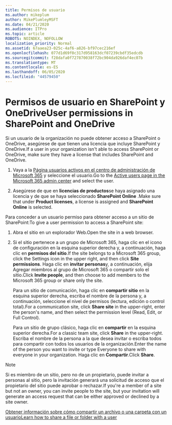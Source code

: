 ```yaml
---
title: Permisos de usuario
ms.author: mikeplum
author: MikePlumleyMSFT
ms.date: 04/21/2020
ms.audience: ITPro
ms.topic: article
ROBOTS: NOINDEX, NOFOLLOW
localization_priority: Normal
ms.assetid: 67aaea23-025c-4af6-a826-bf97cec216ef
ms.openlocfilehash: 077d1d69f0c317d958163dcf07239cbdf35edcdb
ms.sourcegitcommit: f28dafa0f727870038f72bc904da926daf4ec07b
ms.translationtype: MT
ms.contentlocale: es-ES
ms.lasthandoff: 06/05/2020
ms.locfileid: "44579450"
---
```

# <a name="user-permissions-in-sharepoint-and-onedrive"></a><span data-ttu-id="d9573-102">Permisos de usuario en SharePoint y OneDrive</span><span class="sxs-lookup"><span data-stu-id="d9573-102">User permissions in SharePoint and OneDrive</span></span>

<span data-ttu-id="d9573-103">Si un usuario de la organización no puede obtener acceso a SharePoint o OneDrive, asegúrese de que tienen una licencia que incluye SharePoint y OneDrive.</span><span class="sxs-lookup"><span data-stu-id="d9573-103">If a user in your organization isn't able to access SharePoint or OneDrive, make sure they have a license that includes SharePoint and OneDrive.</span></span> 
  
1. <span data-ttu-id="d9573-104">Vaya a la [Página usuarios activos en el centro de administración de Microsoft 365](https://portal.office.com/adminportal/home#/users) y seleccione el usuario.</span><span class="sxs-lookup"><span data-stu-id="d9573-104">Go to the [Active users page in the Microsoft 365 admin center](https://portal.office.com/adminportal/home#/users) and select the user.</span></span> 
    
2. <span data-ttu-id="d9573-105">Asegúrese de que en **licencias de productos**se haya asignado una licencia y de que se haya seleccionado **SharePoint Online** .</span><span class="sxs-lookup"><span data-stu-id="d9573-105">Make sure that under **Product licenses**, a license is assigned and **SharePoint Online** is selected.</span></span> 
    
 <span data-ttu-id="d9573-106">Para conceder a un usuario permiso para obtener acceso a un sitio de SharePoint:</span><span class="sxs-lookup"><span data-stu-id="d9573-106">To give a user permission to access a SharePoint site:</span></span> 
  
1. <span data-ttu-id="d9573-107">Abra el sitio en un explorador Web.</span><span class="sxs-lookup"><span data-stu-id="d9573-107">Open the site in a web browser.</span></span>
    
2. <span data-ttu-id="d9573-108">Si el sitio pertenece a un grupo de Microsoft 365, haga clic en el icono de configuración en la esquina superior derecha y, a continuación, haga clic en **permisos del sitio**.</span><span class="sxs-lookup"><span data-stu-id="d9573-108">If the site belongs to a Microsoft 365 group, click the Settings icon in the upper right, and then click **Site permissions**.</span></span> <span data-ttu-id="d9573-109">Haga clic en **invitar personas**y, a continuación, elija Agregar miembros al grupo de Microsoft 365 o compartir solo el sitio.</span><span class="sxs-lookup"><span data-stu-id="d9573-109">Click **Invite people**, and then choose to add members to the Microsoft 365 group or share only the site.</span></span> 
    
    <span data-ttu-id="d9573-110">Para un sitio de comunicación, haga clic en **compartir sitio** en la esquina superior derecha, escriba el nombre de la persona y, a continuación, seleccione el nivel de permisos (lectura, edición o control total).</span><span class="sxs-lookup"><span data-stu-id="d9573-110">For a communication site, click **Share site** in the upper-right, enter the person's name, and then select the permission level (Read, Edit, or Full Control).</span></span> 
    
    <span data-ttu-id="d9573-111">Para un sitio de grupo clásico, haga clic en **compartir** en la esquina superior derecha.</span><span class="sxs-lookup"><span data-stu-id="d9573-111">For a classic team site, click **Share** in the upper-right.</span></span> <span data-ttu-id="d9573-112">Escriba el nombre de la persona a la que desea invitar o escriba todos para compartir con todos los usuarios de la organización.</span><span class="sxs-lookup"><span data-stu-id="d9573-112">Enter the name of the person you want to invite or type Everyone to share with everyone in your organization.</span></span> <span data-ttu-id="d9573-113">Haga clic en **Compartir**.</span><span class="sxs-lookup"><span data-stu-id="d9573-113">Click **Share**.</span></span>
    
> [!NOTE]
> <span data-ttu-id="d9573-114">Si es miembro de un sitio, pero no de un propietario, puede invitar a personas al sitio, pero la invitación generará una solicitud de acceso que el propietario del sitio puede aprobar o rechazar.</span><span class="sxs-lookup"><span data-stu-id="d9573-114">If you're a member of a site but not an owner, you can invite people to the site, but your invitation will generate an access request that can be either approved or declined by a site owner.</span></span> 
  
[<span data-ttu-id="d9573-115">Obtener información sobre cómo compartir un archivo o una carpeta con un usuario</span><span class="sxs-lookup"><span data-stu-id="d9573-115">Learn how to share a file or folder with a user</span></span>](https://go.microsoft.com/fwlink/?linkid=533408)
  

